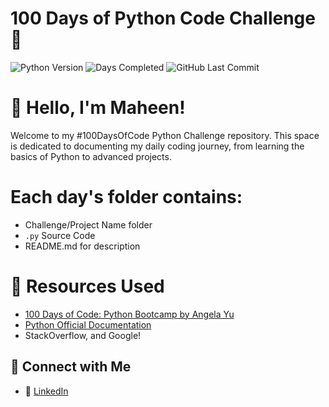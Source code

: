 # 100 Days of Python Code Challenge 🐍
![Python Version](https://img.shields.io/badge/Python-3.8%2B-blue?logo=python)
![Days Completed](https://img.shields.io/badge/Progress-20%2F100-brightgreen)
![GitHub Last Commit](https://img.shields.io/github/Last-Commit/MaheenNaseem/100-Days-of-Code-Python-Challenge)

# 👋 Hello, I'm Maheen!
Welcome to my #100DaysOfCode Python Challenge repository. This space is dedicated to documenting my daily coding journey, from learning the basics of Python to advanced projects.

# Each day's folder contains:
- Challenge/Project Name folder
- `.py` Source Code
- README.md for description 

# 📖 Resources Used
- [100 Days of Code: Python Bootcamp by Angela Yu](https://www.udemy.com/course/100-days-of-code/)
- [Python Official Documentation](https://docs.python.org/3/)
- StackOverflow, and Google!

## 🤝 Connect with Me
- 💼 [LinkedIn](www.linkedin.com/in/maheen-naseem-azeemi-0b7592250)

